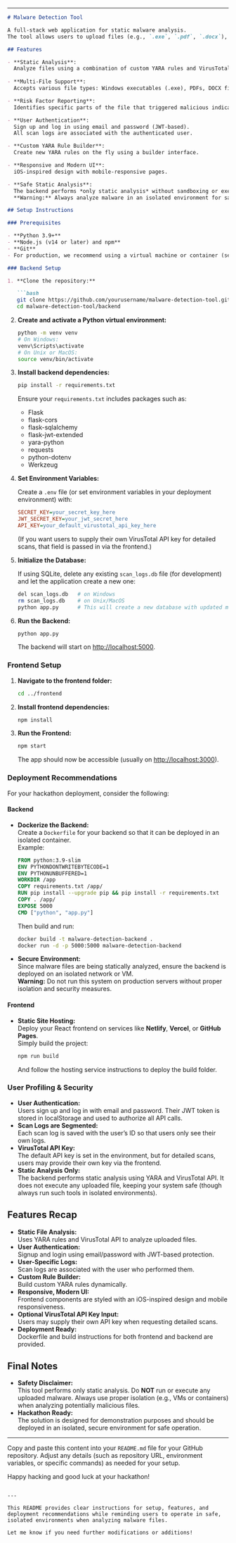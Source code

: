 
---

```markdown
# Malware Detection Tool

A full-stack web application for static malware analysis.  
The tool allows users to upload files (e.g., `.exe`, `.pdf`, `.docx`), perform static analysis using YARA rules and the VirusTotal API, and display a vulnerability score with detailed results. It also supports user profiling with email/password authentication and segmented scan logs per user.

## Features

- **Static Analysis**:  
  Analyze files using a combination of custom YARA rules and VirusTotal API checks.
  
- **Multi-File Support**:  
  Accepts various file types: Windows executables (.exe), PDFs, DOCX files, and YARA rule files (.yar, .yara).

- **Risk Factor Reporting**:  
  Identifies specific parts of the file that triggered malicious indicators.

- **User Authentication**:  
  Sign up and log in using email and password (JWT-based).  
  All scan logs are associated with the authenticated user.

- **Custom YARA Rule Builder**:  
  Create new YARA rules on the fly using a builder interface.

- **Responsive and Modern UI**:  
  iOS-inspired design with mobile-responsive pages.

- **Safe Static Analysis**:  
  The backend performs *only static analysis* without sandboxing or executing the file.  
  **Warning:** Always analyze malware in an isolated environment for safety.

## Setup Instructions

### Prerequisites

- **Python 3.9+**
- **Node.js (v14 or later) and npm**
- **Git**
- For production, we recommend using a virtual machine or container (see [Deployment](#deployment) below).

### Backend Setup

1. **Clone the repository:**

   ```bash
   git clone https://github.com/yourusername/malware-detection-tool.git
   cd malware-detection-tool/backend
   ```

2. **Create and activate a Python virtual environment:**

   ```bash
   python -m venv venv
   # On Windows:
   venv\Scripts\activate
   # On Unix or MacOS:
   source venv/bin/activate
   ```

3. **Install backend dependencies:**

   ```bash
   pip install -r requirements.txt
   ```

   Ensure your `requirements.txt` includes packages such as:
   - Flask
   - flask-cors
   - flask-sqlalchemy
   - flask-jwt-extended
   - yara-python
   - requests
   - python-dotenv
   - Werkzeug

4. **Set Environment Variables:**

   Create a `.env` file (or set environment variables in your deployment environment) with:
   ```ini
   SECRET_KEY=your_secret_key_here
   JWT_SECRET_KEY=your_jwt_secret_here
   API_KEY=your_default_virustotal_api_key_here
   ```
   (If you want users to supply their own VirusTotal API key for detailed scans, that field is passed in via the frontend.)

5. **Initialize the Database:**

   If using SQLite, delete any existing `scan_logs.db` file (for development) and let the application create a new one:
   ```bash
   del scan_logs.db   # on Windows
   rm scan_logs.db    # on Unix/MacOS
   python app.py      # This will create a new database with updated models.
   ```

6. **Run the Backend:**

   ```bash
   python app.py
   ```

   The backend will start on [http://localhost:5000](http://localhost:5000).

### Frontend Setup

1. **Navigate to the frontend folder:**

   ```bash
   cd ../frontend
   ```

2. **Install frontend dependencies:**

   ```bash
   npm install
   ```

3. **Run the Frontend:**

   ```bash
   npm start
   ```

   The app should now be accessible (usually on [http://localhost:3000](http://localhost:3000)).

### Deployment Recommendations

For your hackathon deployment, consider the following:

#### Backend

- **Dockerize the Backend:**  
  Create a `Dockerfile` for your backend so that it can be deployed in an isolated container.  
  Example:
  ```dockerfile
  FROM python:3.9-slim
  ENV PYTHONDONTWRITEBYTECODE=1
  ENV PYTHONUNBUFFERED=1
  WORKDIR /app
  COPY requirements.txt /app/
  RUN pip install --upgrade pip && pip install -r requirements.txt
  COPY . /app/
  EXPOSE 5000
  CMD ["python", "app.py"]
  ```
  Then build and run:
  ```bash
  docker build -t malware-detection-backend .
  docker run -d -p 5000:5000 malware-detection-backend
  ```

- **Secure Environment:**  
  Since malware files are being statically analyzed, ensure the backend is deployed on an isolated network or VM.  
  **Warning:** Do not run this system on production servers without proper isolation and security measures.

#### Frontend

- **Static Site Hosting:**  
  Deploy your React frontend on services like **Netlify**, **Vercel**, or **GitHub Pages**.  
  Simply build the project:
  ```bash
  npm run build
  ```
  And follow the hosting service instructions to deploy the build folder.

### User Profiling & Security

- **User Authentication:**  
  Users sign up and log in with email and password. Their JWT token is stored in localStorage and used to authorize all API calls.
- **Scan Logs are Segmented:**  
  Each scan log is saved with the user’s ID so that users only see their own logs.
- **VirusTotal API Key:**  
  The default API key is set in the environment, but for detailed scans, users may provide their own key via the frontend.
- **Static Analysis Only:**  
  The backend performs static analysis using YARA and VirusTotal API. It does not execute any uploaded file, keeping your system safe (though always run such tools in isolated environments).

## Features Recap

- **Static File Analysis:**  
  Uses YARA rules and VirusTotal API to analyze uploaded files.
- **User Authentication:**  
  Signup and login using email/password with JWT-based protection.
- **User-Specific Logs:**  
  Scan logs are associated with the user who performed them.
- **Custom Rule Builder:**  
  Build custom YARA rules dynamically.
- **Responsive, Modern UI:**  
  Frontend components are styled with an iOS-inspired design and mobile responsiveness.
- **Optional VirusTotal API Key Input:**  
  Users may supply their own API key when requesting detailed scans.
- **Deployment Ready:**  
  Dockerfile and build instructions for both frontend and backend are provided.

## Final Notes

- **Safety Disclaimer:**  
  This tool performs only static analysis. Do **NOT** run or execute any uploaded malware. Always use proper isolation (e.g., VMs or containers) when analyzing potentially malicious files.
- **Hackathon Ready:**  
  The solution is designed for demonstration purposes and should be deployed in an isolated, secure environment for safe operation.

---

Copy and paste this content into your `README.md` file for your GitHub repository. Adjust any details (such as repository URL, environment variables, or specific commands) as needed for your setup.

Happy hacking and good luck at your hackathon!
```

---

This README provides clear instructions for setup, features, and deployment recommendations while reminding users to operate in safe, isolated environments when analyzing malware files.

Let me know if you need further modifications or additions!